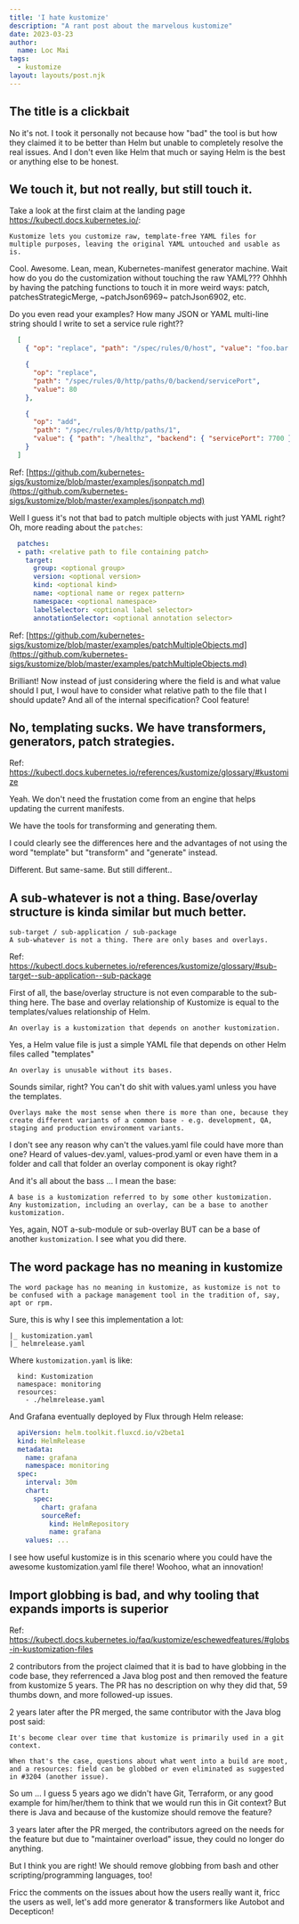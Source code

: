 ```yaml
---
title: 'I hate kustomize'
description: "A rant post about the marvelous kustomize"
date: 2023-03-23
author:
  name: Loc Mai
tags:
  - kustomize
layout: layouts/post.njk
---
```


## The title is a clickbait

No it's not. I took it personally not because how "bad" the tool is but how they
claimed it to be better than Helm but unable to completely resolve the real
issues. And I don't even like Helm that much or saying Helm is the best or
anything else to be honest.

## We touch it, but not really, but still touch it.

Take a look at the first claim at the landing page https://kubectl.docs.kubernetes.io/:

```
Kustomize lets you customize raw, template-free YAML files for multiple purposes, leaving the original YAML untouched and usable as is.
```

Cool. Awesome. Lean, mean, Kubernetes-manifest generator machine. Wait how do
you do the customization without touching the raw YAML??? Ohhhh by having the
patching functions to touch it in more weird ways: patch, patchesStrategicMerge,
~patchJson6969~ patchJson6902, etc.

Do you even read your examples? How many JSON or YAML multi-line string
should I write to set a service rule right??

```json
  [
    { "op": "replace", "path": "/spec/rules/0/host", "value": "foo.bar.io" },

    {
      "op": "replace",
      "path": "/spec/rules/0/http/paths/0/backend/servicePort",
      "value": 80
    },

    {
      "op": "add",
      "path": "/spec/rules/0/http/paths/1",
      "value": { "path": "/healthz", "backend": { "servicePort": 7700 } }
    }
  ]
```

Ref:
[https://github.com/kubernetes-sigs/kustomize/blob/master/examples/jsonpatch.md](https://github.com/kubernetes-sigs/kustomize/blob/master/examples/jsonpatch.md)

Well I guess it's not that bad to patch multiple objects with just YAML right?
Oh, more reading about the `patches`:

```yaml
  patches:
  - path: <relative path to file containing patch>
    target:
      group: <optional group>
      version: <optional version>
      kind: <optional kind>
      name: <optional name or regex pattern>
      namespace: <optional namespace>
      labelSelector: <optional label selector>
      annotationSelector: <optional annotation selector>
```

Ref:
[https://github.com/kubernetes-sigs/kustomize/blob/master/examples/patchMultipleObjects.md](https://github.com/kubernetes-sigs/kustomize/blob/master/examples/patchMultipleObjects.md)

Brilliant! Now instead of just considering where the field is and what
value should I put, I woul have to consider what relative path to the file that I should update? And all of the internal specification? Cool feature!

## No, templating sucks. We have transformers, generators, patch strategies.

Ref: https://kubectl.docs.kubernetes.io/references/kustomize/glossary/#kustomize

Yeah. We don't need the frustation come from an engine that helps updating the current manifests.

We have the tools for transforming and generating them.

I could clearly see the differences here and the advantages of not using the word "template" but "transform" and "generate" instead.

Different. But same-same. But still different..

## A sub-whatever is not a thing. Base/overlay structure is kinda similar but much better.

```
sub-target / sub-application / sub-package
A sub-whatever is not a thing. There are only bases and overlays.
```

Ref: https://kubectl.docs.kubernetes.io/references/kustomize/glossary/#sub-target--sub-application--sub-package

First of all, the base/overlay structure is not even comparable to the sub-thing here. The base and overlay relationship of Kustomize is equal to the templates/values relationship of Helm.

```
An overlay is a kustomization that depends on another kustomization.
```

Yes, a Helm value file is just a simple YAML file that depends on other Helm files called "templates"

```
An overlay is unusable without its bases.
```

Sounds similar, right? You can't do shit with values.yaml unless you have the templates.

```
Overlays make the most sense when there is more than one, because they create different variants of a common base - e.g. development, QA, staging and production environment variants.
```


I don't see any reason why can't the values.yaml file could have more than one? Heard of values-dev.yaml, values-prod.yaml or even have them in a folder and call that folder an overlay component is okay right?

And it's all about the bass ... I mean the base:

```
A base is a kustomization referred to by some other kustomization.
Any kustomization, including an overlay, can be a base to another 
kustomization.
```

Yes, again, NOT a-sub-module or sub-overlay BUT can be a base of another `kustomization`. I see what you did there.

## The word package has no meaning in kustomize

```
The word package has no meaning in kustomize, as kustomize is not to be confused with a package management tool in the tradition of, say, apt or rpm.
```

Sure, this is why I see this implementation a lot:

```
|_ kustomization.yaml
|_ helmrelease.yaml
```

Where `kustomization.yaml` is like:

```
  kind: Kustomization
  namespace: monitoring
  resources:
    - ./helmrelease.yaml
```

And Grafana eventually deployed by Flux through Helm release:

```yaml
  apiVersion: helm.toolkit.fluxcd.io/v2beta1
  kind: HelmRelease
  metadata:
    name: grafana
    namespace: monitoring
  spec:
    interval: 30m
    chart:
      spec:
        chart: grafana
        sourceRef:
          kind: HelmRepository
          name: grafana
    values: ...
```

I see how useful kustomize is in this scenario where you could have the awesome kustomization.yaml file there! Woohoo, what an innovation!

## Import globbing is bad, and why tooling that expands imports is superior

Ref: https://kubectl.docs.kubernetes.io/faq/kustomize/eschewedfeatures/#globs-in-kustomization-files

2 contributors from the project claimed that it is bad to have globbing in the code base, they referrenced a Java blog post and then removed the feature from kustomize 5 years. The PR has no description on why they did that, 59 thumbs down, and more followed-up issues.

2 years later after the PR merged, the same contributor with the Java blog post said:

```
It's become clear over time that kustomize is primarily used in a git context.

When that's the case, questions about what went into a build are moot, and a resources: field can be globbed or even eliminated as suggested in #3204 (another issue).
```

So um ... I guess 5 years ago we didn't have Git, Terraform, or any good example for him/her/them to think that we would run this in Git context? But there is Java and because of the kustomize should remove the feature?  

3 years later after the PR merged, the contributors agreed on the needs for the feature but due to "maintainer overload" issue, they could no longer do anything.

But I think you are right! We should remove globbing from bash and other scripting/programming languages, too! 

Fricc the comments on the issues about how the users really want it, fricc the users as well, let's add more generator & transformers like Autobot and Decepticon!
